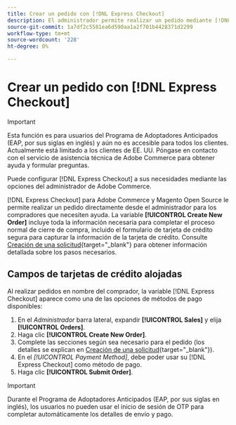 ```yaml
---
title: Crear un pedido con [!DNL Express Checkout]
description: El administrador permite realizar un pedido mediante [!DNL Express Checkout] directamente desde el administrador de un comerciante para sus clientes que necesiten ayuda.
source-git-commit: 1a7df2c5581ea6d590aa1a2f701b4428371d2299
workflow-type: tm+mt
source-wordcount: '228'
ht-degree: 0%

---
```


# Crear un pedido con [!DNL Express Checkout]

>[!IMPORTANT]
>
> Esta función es para usuarios del Programa de Adoptadores Anticipados (EAP, por sus siglas en inglés) y aún no es accesible para todos los clientes. Actualmente está limitado a los clientes de EE. UU. Póngase en contacto con el servicio de asistencia técnica de Adobe Commerce para obtener ayuda y formular preguntas.

Puede configurar [!DNL Express Checkout] a sus necesidades mediante las opciones del administrador de Adobe Commerce.

[!DNL Express Checkout] para Adobe Commerce y Magento Open Source le permite realizar un pedido directamente desde el administrador para los compradores que necesiten ayuda. La variable **[!UICONTROL Create New Order]** incluye toda la información necesaria para completar el proceso normal de cierre de compra, incluido el formulario de tarjeta de crédito segura para capturar la información de la tarjeta de crédito. Consulte [Creación de una solicitud](https://docs.magento.com/user-guide/customers/customer-account-create-order.html){target=&quot;_blank&quot;} para obtener información detallada sobre los pasos necesarios.

## Campos de tarjetas de crédito alojadas

Al realizar pedidos en nombre del comprador, la variable [!DNL Express Checkout] aparece como una de las opciones de métodos de pago disponibles:

1. En el _Administrador_ barra lateral, expandir **[!UICONTROL Sales]** y elija **[!UICONTROL Orders]**.
1. Haga clic **[!UICONTROL Create New Order]**.
1. Complete las secciones según sea necesario para el pedido (los detalles se explican en [Creación de una solicitud](https://docs.magento.com/user-guide/customers/customer-account-create-order.html){target=&quot;_blank&quot;}).
1. En el _[!UICONTROL Payment Method]_, debe poder usar su [!DNL Express Checkout] como método de pago.
1. Haga clic **[!UICONTROL Submit Order]**.

>[!IMPORTANT]
>
> Durante el Programa de Adoptadores Anticipados (EAP, por sus siglas en inglés), los usuarios no pueden usar el inicio de sesión de OTP para completar automáticamente los detalles de envío y pago.
